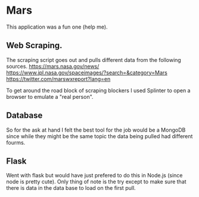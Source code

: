 # Mars

This application was a fun one (help me).

## Web Scraping.
The scraping script goes out and pulls different data from the following sources.
https://mars.nasa.gov/news/
https://www.jpl.nasa.gov/spaceimages/?search=&category=Mars
https://twitter.com/marswxreport?lang=en

To get around the road block of scraping blockers I used Splinter to open a browser to emulate a "real person".

## Database
So for the ask at hand I felt the best tool for the job would be a MongoDB since while they might be the same topic the data being pulled had different fourms.

## Flask
Went with flask but would have just prefered to do this in Node.js (since node is pretty cute).
Only thing of note is the try except to make sure that there is data in the data base to load on the first pull.
